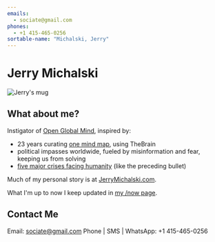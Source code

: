 ```yaml
---
emails: 
  - sociate@gmail.com
phones:
  - +1 415-465-0256
sortable-name: "Michalski, Jerry"
---
```

# Jerry Michalski
![Jerry's mug](https://lh3.googleusercontent.com/v8WvcYngSzard8nk1QguGNVuXVqPwjgPa1bItf2p3OieHfYBOtSdk6vhJ3QwhFu74WN-RvbJ4dmfUbmPDJzgLqwj6ETRDgj0q8ZJWFd2hoBGw9IBPDm4WfEVIDKvmAeLF48vO9V6Lg=w600)

## What about me?

Instigator of [Open Global Mind](https://www.openglobalmind.com/), inspired by:

- 23 years curating [one mind map](http://jerrysbrain.com), using TheBrain
- political impasses worldwide, fueled by misinformation and fear, keeping us from solving
- [five major crises facing humanity](https://bra.in/3qe4my) (like the preceding bullet)

Much of my personal story is at [JerryMichalski.com](http://JerryMichalski.com). 

What I'm up to now I keep updated in [my /now page](https://www.jerrymichalski.com/now). 

## Contact Me
Email: sociate@gmail.com
Phone | SMS | WhatsApp: +1 415-465-0256

